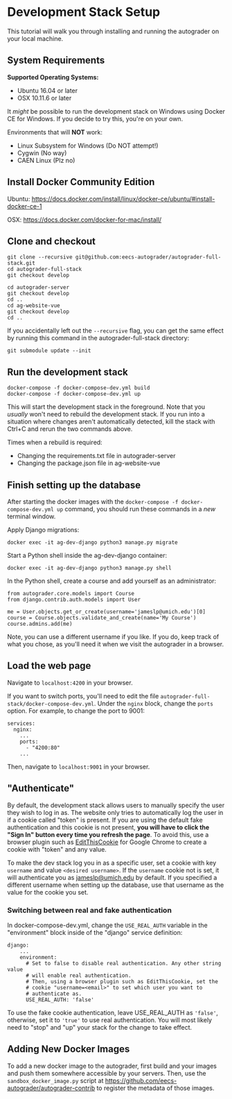# Development Stack Setup

This tutorial will walk you through installing and running the autograder on your local machine.

## System Requirements
**Supported Operating Systems:**
- Ubuntu 16.04 or later
- OSX 10.11.6 or later

It _might_ be possible to run the development stack on Windows using Docker CE for Windows. If you decide to try this, you're on your own.

Environments that will **NOT** work:
- Linux Subsystem for Windows (Do NOT attempt!)
- Cygwin (No way)
- CAEN Linux (Plz no)

## Install Docker Community Edition
Ubuntu: https://docs.docker.com/install/linux/docker-ce/ubuntu/#install-docker-ce-1

OSX: https://docs.docker.com/docker-for-mac/install/

## Clone and checkout
```
git clone --recursive git@github.com:eecs-autograder/autograder-full-stack.git
cd autograder-full-stack
git checkout develop

cd autograder-server
git checkout develop
cd ..
cd ag-website-vue
git checkout develop
cd ..
```
If you accidentally left out the `--recursive` flag, you can get the same effect by running this command in the autograder-full-stack directory:
```
git submodule update --init
```

## Run the development stack
```
docker-compose -f docker-compose-dev.yml build
docker-compose -f docker-compose-dev.yml up
```
This will start the development stack in the foreground.
Note that you _usually_ won't need to rebuild the development stack.
If you run into a situation where changes aren't automatically detected,
kill the stack with Ctrl+C and rerun the two commands above.

Times when a rebuild is required:
- Changing the requirements.txt file in autograder-server
- Changing the package.json file in ag-website-vue

## Finish setting up the database
After starting the docker images with the ``docker-compose -f docker-compose-dev.yml up`` command, you should run these commands in a _new_ terminal window.

Apply Django migrations:
```
docker exec -it ag-dev-django python3 manage.py migrate
```
Start a Python shell inside the ag-dev-django container:
```
docker exec -it ag-dev-django python3 manage.py shell
```
In the Python shell, create a course and add yourself as an administrator:
```
from autograder.core.models import Course
from django.contrib.auth.models import User

me = User.objects.get_or_create(username='jameslp@umich.edu')[0]
course = Course.objects.validate_and_create(name='My Course')
course.admins.add(me)
```
Note, you can use a different username if you like. If you do, keep track of what you chose, as you'll need it when we visit the autograder in a browser.

## Load the web page
Navigate to `localhost:4200` in your browser.

If you want to switch ports, you'll need to edit the file `autograder-full-stack/docker-compose-dev.yml`.
Under the `nginx` block, change the `ports` option. For example, to change the port to 9001:
```
services:
  nginx:
    ...
    ports:
      - "4200:80"
    ...
```
Then, navigate to `localhost:9001` in your browser.

## "Authenticate"
By default, the development stack allows users to manually specify the user they wish to log in as.
The website only tries to automatically log the user in if a cookie called "token" is present.
If you are using the default fake authentication and this cookie is not present, **you will have to click the "Sign In" button every time you refresh the page**. To avoid this, use a browser plugin such as [EditThisCookie](https://chrome.google.com/webstore/detail/editthiscookie/fngmhnnpilhplaeedifhccceomclgfbg?hl=en) for Google Chrome to create a cookie with "token" and any value.

To make the dev stack log you in as a specific user, set a cookie with key `username` and value `<desired username>`.
If the `username` cookie not is set, it will authenticate you as jameslp@umich.edu by default.
If you specified a different username when setting up the database, use that username
as the value for the cookie you set.

### Switching between real and fake authentication
In docker-compose-dev.yml, change the `USE_REAL_AUTH` variable in the "environment" block inside of the "django" service definition:
```
django:
    ...
    environment:
      # Set to false to disable real authentication. Any other string value
      # will enable real authentication.
      # Then, using a browser plugin such as EditThisCookie, set the
      # cookie "username=<email>" to set which user you want to
      # authenticate as.
      USE_REAL_AUTH: 'false'
```
To use the fake cookie authentication, leave USE_REAL_AUTH as `'false'`, otherwise, set it to `'true'` to use real authentication.
You will most likely need to "stop" and "up" your stack for the change to take effect.

## Adding New Docker Images
To add a new docker image to the autograder, first build and your images and push them somewhere accessible by your servers. Then, use the `sandbox_docker_image.py` script at https://github.com/eecs-autograder/autograder-contrib to register the metadata of those images.
